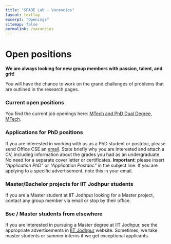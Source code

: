 ```yaml
---
title: "SPADE Lab - Vacancies"
layout: textlay
excerpt: "Openings"
sitemap: false
permalink: /vacancies
---
```


# Open positions

**We are always looking for new group members with passion, talent, and grit!**


You will have the chance to work on the grand challenges of problems that are outlined in the research pages.

### Current open positions

You find the current job openings here:
[MTech and PhD Dual Degree](https://iitj.ac.in/academics/misc.php?id=advertisements),
[MTech](https://iitj.ac.in/academics/misc.php?id=advertisements).

### Applications for PhD positions
If you are interested in working with us as a PhD student or postdoc, please send Office CSE an [email](mailto:office_cse@iitj.ac.in). State briefly why you are interested and attach a CV, including information about the grades you had as an undergraduate. No need for a separate cover letter or certificates. **Important**: please insert _"Application PhD"_ or _"Application Postdoc"_ in the subject line. If you are applying to a specific advertisement, note this in your email.



### Master/Bachelor projects for IIT Jodhpur students
If you are a Master student at IIT Jodhput looking for a Master project, contact any group member via email or stop by their office.

### Bsc / Master students from elsewhere
If you are interested in pursuing a Master degree at IIT Jodhpur, see the appropriate advertisements in [IIT Jodhpur](http://www.iitj.ac.in) website. Sometimes, we take master students or summer interns if we get exceptional applicants.


[comment]: <figure>
[comment]: <img src="{{ site.url }}{{ site.baseurl }}/images/picpic/Gallery/DSC_0696.jpg" width="95%">
[comment]: </figure>

